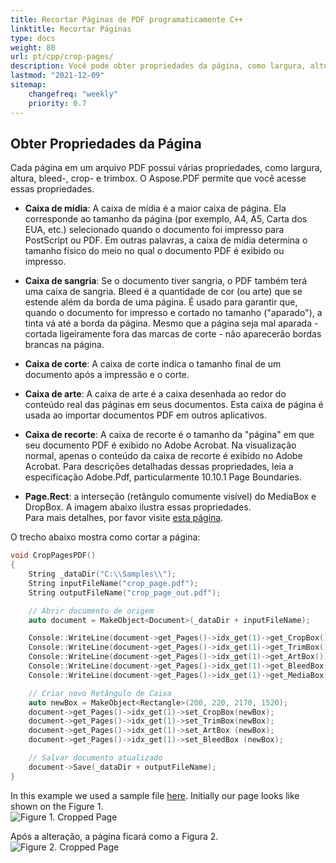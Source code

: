 ```yaml
---
title: Recortar Páginas de PDF programaticamente C++
linktitle: Recortar Páginas
type: docs
weight: 80
url: pt/cpp/crop-pages/
description: Você pode obter propriedades da página, como largura, altura, bleed-, crop- e trimbox usando Aspose.PDF para C++.
lastmod: "2021-12-09"
sitemap:
    changefreq: "weekly"
    priority: 0.7
---
```


## Obter Propriedades da Página

Cada página em um arquivo PDF possui várias propriedades, como largura, altura, bleed-, crop- e trimbox. O Aspose.PDF permite que você acesse essas propriedades.

- **Caixa de mídia**: A caixa de mídia é a maior caixa de página. Ela corresponde ao tamanho da página (por exemplo, A4, A5, Carta dos EUA, etc.) selecionado quando o documento foi impresso para PostScript ou PDF. Em outras palavras, a caixa de mídia determina o tamanho físico do meio no qual o documento PDF é exibido ou impresso.
- **Caixa de sangria**: Se o documento tiver sangria, o PDF também terá uma caixa de sangria. Bleed é a quantidade de cor (ou arte) que se estende além da borda de uma página. É usado para garantir que, quando o documento for impresso e cortado no tamanho ("aparado"), a tinta vá até a borda da página. Mesmo que a página seja mal aparada - cortada ligeiramente fora das marcas de corte - não aparecerão bordas brancas na página.

- **Caixa de corte**: A caixa de corte indica o tamanho final de um documento após a impressão e o corte.
- **Caixa de arte**: A caixa de arte é a caixa desenhada ao redor do conteúdo real das páginas em seus documentos. Esta caixa de página é usada ao importar documentos PDF em outros aplicativos.
- **Caixa de recorte**: A caixa de recorte é o tamanho da "página" em que seu documento PDF é exibido no Adobe Acrobat. Na visualização normal, apenas o conteúdo da caixa de recorte é exibido no Adobe Acrobat. Para descrições detalhadas dessas propriedades, leia a especificação Adobe.Pdf, particularmente 10.10.1 Page Boundaries.
- **Page.Rect**: a interseção (retângulo comumente visível) do MediaBox e DropBox. A imagem abaixo ilustra essas propriedades.  
Para mais detalhes, por favor visite [esta página](http://www.enfocus.com/manuals/ReferenceGuide/PP/10/enUS/en-us/concept/c_aa1095731.html).

O trecho abaixo mostra como cortar a página:

```cpp
void CropPagesPDF()
{
    String _dataDir("C:\\Samples\\");
    String inputFileName("crop_page.pdf");
    String outputFileName("crop_page_out.pdf");

    // Abrir documento de origem
    auto document = MakeObject<Document>(_dataDir + inputFileName);

    Console::WriteLine(document->get_Pages()->idx_get(1)->get_CropBox());
    Console::WriteLine(document->get_Pages()->idx_get(1)->get_TrimBox());
    Console::WriteLine(document->get_Pages()->idx_get(1)->get_ArtBox());
    Console::WriteLine(document->get_Pages()->idx_get(1)->get_BleedBox());
    Console::WriteLine(document->get_Pages()->idx_get(1)->get_MediaBox());

    // Criar novo Retângulo de Caixa
    auto newBox = MakeObject<Rectangle>(200, 220, 2170, 1520);
    document->get_Pages()->idx_get(1)->set_CropBox(newBox);
    document->get_Pages()->idx_get(1)->set_TrimBox(newBox);
    document->get_Pages()->idx_get(1)->set_ArtBox (newBox);
    document->get_Pages()->idx_get(1)->set_BleedBox (newBox);

    // Salvar documento atualizado
    document->Save(_dataDir + outputFileName);
}
```
In this example we used a sample file [here](crop_page.pdf). Initially our page looks like shown on the Figure 1.  
![Figure 1. Cropped Page](crop_page.png)

Após a alteração, a página ficará como a Figura 2.  
![Figure 2. Cropped Page](crop_page2.png)